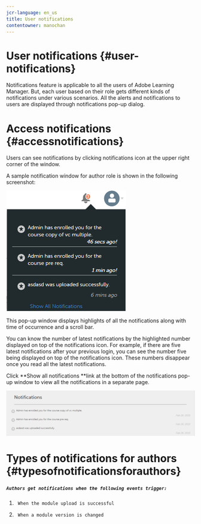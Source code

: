 ```yaml
---
jcr-language: en_us
title: User notifications
contentowner: manochan
---
```



# User notifications {#user-notifications}

Notifications feature is applicable to all the users of Adobe Learning Manager. But, each user based on their role gets different kinds of notifications under various scenarios. All the alerts and notifications to users are displayed through notifications pop-up dialog.

# Access notifications {#accessnotifications}

Users can see notifications by clicking notifications icon at the upper right corner of the window.

A sample notification window for author role is shown in the following screenshot:

![](assets/author-notifications.png)

This pop-up window displays highlights of all the notifications along with time of occurrence and a scroll bar.

You can know the number of latest notifications by the highlighted number displayed on top of the notifications icon. For example, if there are five latest notifications after your previous login, you can see the number five being displayed on top of the notifications icon. These numbers disappear once you read all the latest notifications.

Click **Show all notifications **link at the bottom of the notifications pop-up window to view all the notifications in a separate page.

![](assets/author-notifications-page.png) 

# Types of notifications for authors {#typesofnotificationsforauthors}

##### `Authors get notifications when the following events trigger:`

1.      When the module upload is successful

2.      When a module version is changed
